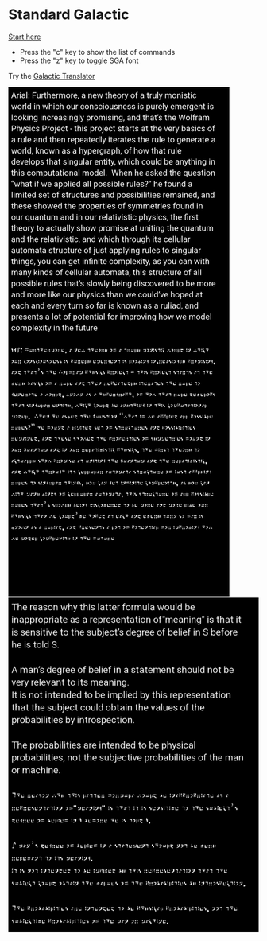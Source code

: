 # Standard Galactic

[Start here](https://standardgalactic.github.io/)

* Press the "c" key to show the list of commands
* Press the "z" key to toggle SGA font

Try the [Galactic Translator](https://standardgalactic.github.io/sga-converter.html)



![](sga-sample.png)
![](sga-sample-02.png)
